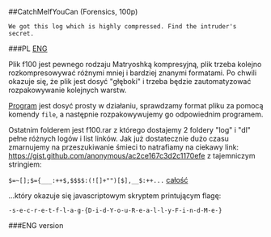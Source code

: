 ﻿##CatchMeIfYouCan (Forensics, 100p)

	We got this log which is highly compressed. Find the intruder's secret.

###PL
[ENG](#eng-version)

Plik f100 jest pewnego rodzaju Matryoshką kompresyjną, plik trzeba kolejno rozkompresowywać różnymi mniej i bardziej znanymi formatami. Po chwili okazuje się, że plik jest dosyć "głęboki" i trzeba będzie zautomatyzować rozpakowywanie kolejnych warstw. 

[Program](decode.py) jest dosyć prosty w działaniu, sprawdzamy format pliku za pomocą komendy `file`, a następnie rozpakowywujemy go odpowiednim programem. 

Ostatnim folderem jest f100.rar z którego dostajemy 2 foldery "log" i "dl" pełne różnych logów i list linków. Jak już dostatecznie dużo czasu zmarnujemy na przeszukiwanie śmieci to natrafiamy na ciekawy link: https://gist.github.com/anonymous/ac2ce167c3d2c1170efe z tajemniczym stringiem: 

`$=~[];$={___:++$,$$$$:(![]+"")[$],__$:++...` [całość](mysteriousString.txt)

...który okazuje się javascriptowym skryptem printującym flagę: 

`-s-e-c-r-e-t-f-l-a-g-{D-i-d-Y-o-u-R-e-a-l-l-y-F-i-n-d-M-e-}`

###ENG version
